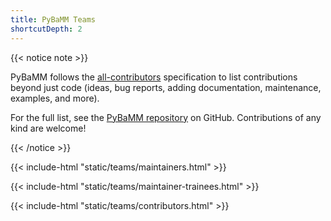```yaml
---
title: PyBaMM Teams
shortcutDepth: 2
---
```


{{< notice note >}}

PyBaMM follows the [all-contributors](https://allcontributors.org/) specification to list contributions
beyond just code (ideas, bug reports, adding documentation, maintenance, examples, and more).

For the full list, see the [PyBaMM repository](https://github.com/pybamm-team/PyBaMM#-contributors) on GitHub.
Contributions of any kind are welcome!

{{< /notice >}}

{{< include-html "static/teams/maintainers.html" >}}

{{< include-html "static/teams/maintainer-trainees.html" >}}

{{< include-html "static/teams/contributors.html" >}}

<!-- Use "make teams" or alternatively run scripts/get_teams_info.py  -->
<!-- to regenerate the teams. -->
